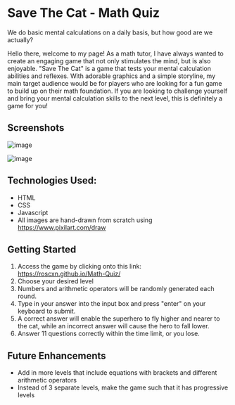 # Save The Cat - Math Quiz

We do basic mental calculations on a daily basis, but how good are we actually?

Hello there, welcome to my page! As a math tutor, I have always wanted to create an engaging game that not only stimulates the mind, but is also enjoyable. "Save The Cat" is a game that tests your mental calculation abilities and reflexes. With adorable graphics and a simple storyline, my main target audience would be for players who are looking for a fun game to build up on their math foundation. If you are looking to challenge yourself and bring your mental calculation skills to the next level, this is definitely a game for you!

## Screenshots

![image](https://user-images.githubusercontent.com/114375385/220508957-87a9801e-d90c-4f11-88ba-6970d1a77b38.png)

![image](https://user-images.githubusercontent.com/114375385/220516905-8ac24089-b546-48dc-ac6b-d96353d49ee7.png)


## Technologies Used: 
* HTML
* CSS
* Javascript 
* All images are hand-drawn from scratch using https://www.pixilart.com/draw

## Getting Started

1. Access the game by clicking onto this link: https://roscxn.github.io/Math-Quiz/
2. Choose your desired level
3. Numbers and arithmetic operators will be randomly generated each round.
4. Type in your answer into the input box and press "enter" on your keyboard to submit.
5. A correct answer will enable the superhero to fly higher and nearer to the cat, while an incorrect answer will cause the hero to fall lower.
6. Answer 11 questions correctly within the time limit, or you lose.

## Future Enhancements

* Add in more levels that include equations with brackets and different arithmetic operators
* Instead of 3 separate levels, make the game such that it has progressive levels 
